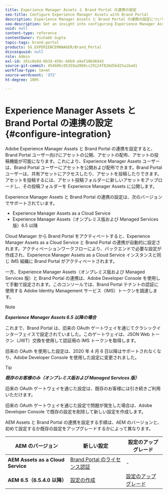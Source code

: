 ```yaml
---
title: Experience Manager Assets と Brand Portal の連携の設定
seo-title: Configure Experience Manager Assets with Brand Portal
description: Experience Manager Assets と Brand Portal の連携の設定について説明します。
seo-description: Get an insight into configuring Experience Manager Assets with Brand Portal.
uuid: null
content-type: reference
contentOwner: Vishabh Gupta
topic-tags: brand-portal
products: SG_EXPERIENCEMANAGER/Brand_Portal
discoiquuid: null
role: Admin
exl-id: 261c0e84-6b3d-459c-b6b9-a9af106d6943
source-git-commit: 454b05c05359a2068cc29124f826d5bd25a1bad1
workflow-type: tm+mt
source-wordcount: '372'
ht-degree: 100%

---
```


# Experience Manager Assets と Brand Portal の連携の設定 {#configure-integration}

Adobe Experience Manager Assets と Brand Portal の連携を設定すると、Brand Portal ユーザー向けにアセットの公開、アセットの配布、アセットの投稿機能が可能になります。これにより、Experience Manager Assets ユーザーは、Brand Portal ユーザーにアセットを公開および配布できます。Brand Portal ユーザーは、共有アセットにアクセスしたり、アセットを投稿したりできます。アセットを投稿するには、アセット投稿フォルダーに新しいアセットをアップロードし、その投稿フォルダーを Experience Manager Assets に公開します。

Experience Manager Assets と Brand Portal の連携の設定は、次のバージョンでサポートされています。

* Experience Manager Assets as a Cloud Service
* Experience Manager Assets（オンプレミス版および Managed Services 版）6.5 以降

Cloud Manager から Brand Portal をアクティベートすると、Experience Manager Assets as a Cloud Service と Brand Portal の連携が自動的に設定されます。アクティベーションワークフローにより、バックエンドで必要な設定が作成され、Experience Manager Assets as a Cloud Service インスタンスと同じ IMS 組織に Brand Portal がアクティベートされます。

一方、Experience Manager Assets（オンプレミス版および Managed Services 版）と Brand Portal の連携は、Adobe Developer Console を使用して手動で設定されます。このコンソールでは、Brand Portal テナントの認証に使用する Adobe Identity Management サービス（IMS）トークンを調達します。

>[!NOTE]
>
>***Experience Manager Assets 6.5 以降の場合***
>
>これまで、Brand Portal は、旧来の OAuth ゲートウェイを通じてクラシックインターフェイスで設定されていました。このゲートウェイは、JSON Web トークン（JWT）交換を使用して認証用の IMS トークンを取得します。
>
>旧来の OAuth を使用した設定は、2020 年 4 月 6 日以降はサポートされなくなり、Adobe Developer Console を使用した設定に変更されました。


>[!TIP]
>
>***既存のお客様のみ（オンプレミス版および Managed Services 版）***
>
>旧来の OAuth ゲートウェイを通じた設定は、既存のお客様には引き続きご利用いただけます。
>
>旧来の OAuth ゲートウェイを通じた設定で問題が発生した場合は、Adobe Developer Console で既存の設定を削除して新しい設定を作成します。

AEM Assets と Brand Portal の連携を設定する手順は、AEM のバージョンと、初めて設定するか既存の設定をアップグレードするかによって異なります。

| **AEM のバージョン** | **新しい設定** | **設定のアップグレード** |
|---|---|---|
| **AEM Assets as a Cloud Service** | [Brand Portal のライセンス認証](https://experienceleague.adobe.com/docs/experience-manager-cloud-service/assets/brand-portal/configure-aem-assets-with-brand-portal.html?lang=ja) | - |
| **AEM 6.5（6.5.4.0 以降）** | [設定の作成](https://experienceleague.adobe.com/docs/experience-manager-65/assets/brandportal/configure-aem-assets-with-brand-portal.html?lang=ja) | [設定のアップグレード](https://experienceleague.adobe.com/docs/experience-manager-65/assets/brandportal/configure-aem-assets-with-brand-portal.html?lang=ja#upgrade-integration-65) |
